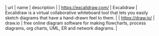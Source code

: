 | url | name | description |
| https://excalidraw.com/  | Excalidraw | Excalidraw is a virtual collaborative whiteboard tool that lets you easily sketch diagrams that have a hand-drawn feel to them.    |
| https://draw.io/ | draw.io | free online diagram software for making flowcharts, process diagrams, org charts, UML, ER and network diagrams. |
